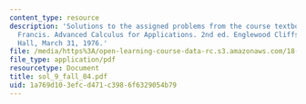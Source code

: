 ```yaml
---
content_type: resource
description: 'Solutions to the assigned problems from the course textbook: Hildebrand,
  Francis. Advanced Calculus for Applications. 2nd ed. Englewood Cliffs: Prentice
  Hall, March 31, 1976.'
file: /media/https%3A/open-learning-course-data-rc.s3.amazonaws.com/18-075-advanced-calculus-for-engineers-fall-2004/1a769d103efcd471c3986f6329054b79_sol_9_fall_04.pdf
file_type: application/pdf
resourcetype: Document
title: sol_9_fall_04.pdf
uid: 1a769d10-3efc-d471-c398-6f6329054b79
---
```

